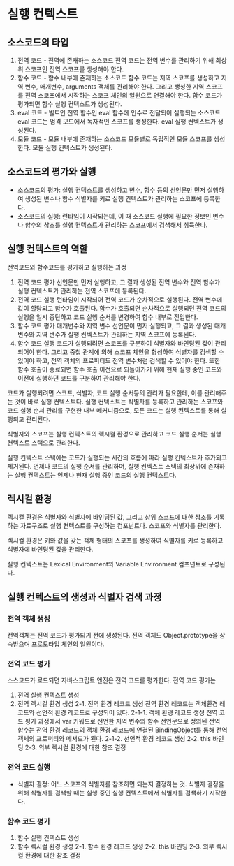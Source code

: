 <!-- 23장 -->

# 실행 컨텍스트

## 소스코드의 타입

1. 전역 코드 - 전역에 존재하는 소스코드
   전역 코드는 전역 변수를 관리하기 위해 최상위 스코프인 전역 스코프를 생성해야 한다.
2. 함수 코드 - 함수 내부에 존재하는 소스코드
   함수 코드는 지역 스코프를 생성하고 지역 변수, 매개변수, arguments 객체를 관리해야 한다. 그리고 생성한 지역 스코프를 전역 스코프에서 시작하는 스코프 체인의 일원으로 연결해야 한다. 함수 코드가 평가되면 함수 실행 컨텍스트가 생성된다.
3. eval 코드 - 빌트인 전역 함수인 eval 함수에 인수로 전달되어 실행되는 소스코드
   eval 코드는 엄격 모드에서 독자적인 스코프를 생성한다. eval 실행 컨텍스트가 생성된다.
4. 모듈 코드 - 모듈 내부에 존재하는 소스코드
   모듈별로 독립적인 모듈 스코프를 생성한다. 모듈 실행 컨텍스트가 생성된다.

## 소스코드의 평가와 실행

- 소스코드의 평가: 실행 컨텍스트를 생성하고 변수, 함수 등의 선언문만 먼저 실행하여 생성된 변수나 함수 식별자를 키로 실행 컨텍스트가 관리하는 스코프에 등록한다.
- 소스코드의 실행: 런타임이 시작되는데, 이 때 소스코드 실행에 필요한 정보인 변수나 함수의 참조를 실행 컨텍스트가 관리하는 스코프에서 검색해서 취득한다.

## 실행 컨텍스트의 역할

전역코드와 함수코드를 평가하고 실행하는 과정

1. 전역 코드 평가
   선언문만 먼저 실행하고, 그 결과 생성된 전역 변수와 전역 함수가 실행 컨텍스트가 관리하는 전역 스코프에 등록된다.
2. 전역 코드 실행
   런타임이 시작되어 전역 코드가 순차적으로 실행된다. 전역 변수에 값이 할당되고 함수가 호출된다. 함수가 호출되면 순차적으로 실행되던 전역 코드의 실행을 일시 중단하고 코드 실행 순서를 변경하여 함수 내부로 진입한다.
3. 함수 코드 평가
   매개변수와 지역 변수 선언문이 먼저 실행되고, 그 결과 생성된 매개변수와 지역 변수가 실행 컨텍스트가 관리하는 지역 스코프에 등록된다.
4. 함수 코드 실행
   코드가 실행되려면 스코프를 구분하여 식별자와 바인딩된 값이 관리되어야 한다. 그리고 중첩 관계에 의해 스코프 체인을 형성하여 식별자를 검색할 수 있어야 하고, 전역 객체의 프로퍼티도 전역 변수처럼 검색할 수 있어야 한다. 또한 함수 호출이 종료되면 함수 호출 이전으로 되돌아가기 위해 현재 실행 중인 코드와 이전에 실행하던 코드를 구분하여 관리해야 한다.

코드가 실행되려면 스코프, 식별자, 코드 실행 순서등의 관리가 필요한데, 이를 관리해주는 것이 바로 실행 컨텍스트다. 실행 컨텍스트는 식별자를 등록하고 관리하는 스코프와 코드 실행 순서 관리를 구현한 내부 메커니즘으로, 모든 코드는 실행 컨텍스트를 통해 실행되고 관리된다.

식별자와 스코프는 실행 컨텍스트의 렉시컬 환경으로 관리하고 코드 실행 순서는 실행 컨텍스트 스택으로 관리한다.

실행 컨텍스트 스택에는 코드가 실행되는 시간의 흐름에 따라 실행 컨텍스트가 추가되고 제거된다. 언제나 코드의 실행 순서를 관리하며, 실행 컨텍스트 스택의 최상위에 존재하는 실행 컨텍스트는 언제나 현재 실행 중인 코드의 실행 컨텍스트다.

## 렉시컬 환경

렉시컬 환경은 식별자와 식별자에 바인딩된 값, 그리고 상위 스코프에 대한 참조를 기록하는 자료구조로 실행 컨텍스트를 구성하는 컴포넌트다. 스코프와 식별자를 관리한다.

렉시컬 환경은 키와 값을 갖는 객체 형태의 스코프를 생성하여 식별자를 키로 등록하고 식별자에 바인딩된 값을 관리한다.

실행 컨텍스트는 Lexical Environment와 Variable Environment 컴포넌트로 구성된다.

## 실행 컨텍스트의 생성과 식별자 검색 과정

### 전역 객체 생성

전역객체는 전역 코드가 평가되기 전에 생성된다. 전역 객체도 Object.prototype을 상속받으며 프로토타입 체인의 일원이다.

### 전역 코드 평가

소스코드가 로드되면 자바스크립트 엔진은 전역 코드를 평가한다. 전역 코드 평가는

1. 전역 실행 컨텍스트 생성
2. 전역 렉시컬 환경 생성
   2-1. 전역 환경 레코드 생성
   전역 환경 레코드는 객체환경 레코드와 선언적 환경 레코드로 구성되어 있다.
   2-1-1. 객체 환경 레코드 생성
   전역 코드 평가 과정에서 var 키워드로 선언한 지역 변수와 함수 선언문으로 정의된 전역 함수는 전역 환경 레코드의 객체 환경 레코드에 연결된 BindingObject를 통해 전역 객체의 프로퍼티와 메서드가 된다.
   2-1-2. 선언적 환경 레코드 생성
   2-2. this 바인딩
   2-3. 외부 렉시컬 환경에 대한 참조 결정

### 전역 코드 실행

- 식별자 결정: 어느 스코프의 식별자를 참조하면 되는지 결정하는 것.
  식별자 결정을 위해 식별자를 검색할 때는 실행 중인 실행 컨텍스트에서 식별자를 검색하기 시작한다.

### 함수 코드 평가

1. 함수 실행 컨텍스트 생성
2. 함수 렉시컬 환경 생성
   2-1. 함수 환경 레코드 생성
   2-2. this 바인딩
   2-3. 외부 렉시컬 환경에 대한 참조 결정
